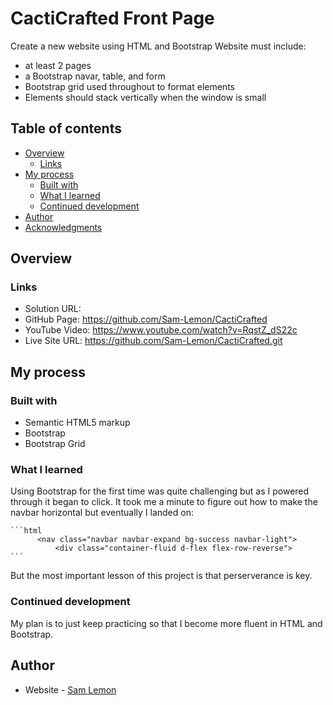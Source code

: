# CactiCrafted Front Page

Create a new website using HTML and Bootstrap
Website must include:
  - at least 2 pages
  - a Bootstrap navar, table, and form
  - Bootstrap grid used throughout to format elements
  - Elements should stack vertically when the window is small

## Table of contents

- [Overview](#overview)
  - [Links](#links)
- [My process](#my-process)
  - [Built with](#built-with)
  - [What I learned](#what-i-learned)
  - [Continued development](#continued-development)
- [Author](#author)
- [Acknowledgments](#acknowledgments)



## Overview


### Links

  - Solution URL:  
  - GitHub Page: https://github.com/Sam-Lemon/CactiCrafted
  - YouTube Video: https://www.youtube.com/watch?v=RqstZ_dS22c
  - Live Site URL: https://github.com/Sam-Lemon/CactiCrafted.git


## My process


### Built with

  - Semantic HTML5 markup
  - Bootstrap
  - Bootstrap Grid


### What I learned

  Using Bootstrap for the first time was quite challenging but as I powered through it 
  began to click. It took me a minute to figure out how to make the navbar horizontal
  but eventually I landed on:
  
    ```html
          <nav class="navbar navbar-expand bg-success navbar-light">
              <div class="container-fluid d-flex flex-row-reverse">
    ```
  
  But the most important lesson of this project is that perserverance is key.

### Continued development

  My plan is to just keep practicing so that I become more fluent in HTML and Bootstrap.


## Author

- Website - [Sam Lemon](https://github.com/Sam-Lemon)


























 








